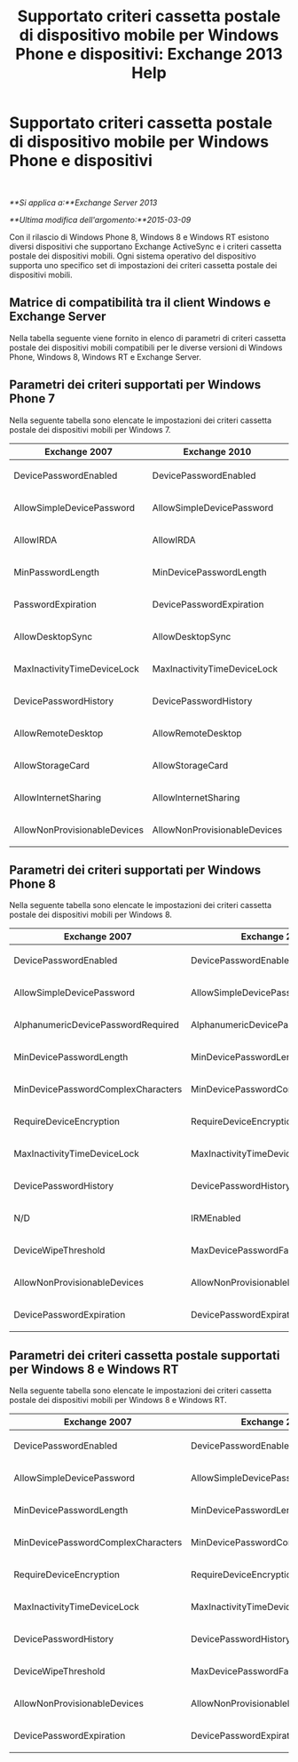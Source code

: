 ﻿---
title: 'Supportato criteri cassetta postale di dispositivo mobile per Windows Phone e dispositivi: Exchange 2013 Help'
TOCTitle: Supportato criteri cassetta postale di dispositivo mobile per Windows Phone e dispositivi
ms:assetid: d76b1d4c-d1f6-4501-a7c9-854327aceda5
ms:mtpsurl: https://technet.microsoft.com/it-it/library/JJ983805(v=EXCHG.150)
ms:contentKeyID: 52063136
ms.date: 05/22/2018
mtps_version: v=EXCHG.150
ms.translationtype: MT
---

# Supportato criteri cassetta postale di dispositivo mobile per Windows Phone e dispositivi

 

_**Si applica a:**Exchange Server 2013_

_**Ultima modifica dell'argomento:**2015-03-09_

Con il rilascio di Windows Phone 8, Windows 8 e Windows RT esistono diversi dispositivi che supportano Exchange ActiveSync e i criteri cassetta postale dei dispositivi mobili. Ogni sistema operativo del dispositivo supporta uno specifico set di impostazioni dei criteri cassetta postale dei dispositivi mobili.

## Matrice di compatibilità tra il client Windows e Exchange Server

Nella tabella seguente viene fornito in elenco di parametri di criteri cassetta postale dei dispositivi mobili compatibili per le diverse versioni di Windows Phone, Windows 8, Windows RT e Exchange Server.

## Parametri dei criteri supportati per Windows Phone 7

Nella seguente tabella sono elencate le impostazioni dei criteri cassetta postale dei dispositivi mobili per Windows 7.


<table>
<colgroup>
<col style="width: 33%" />
<col style="width: 33%" />
<col style="width: 33%" />
</colgroup>
<thead>
<tr class="header">
<th>Exchange 2007</th>
<th>Exchange 2010</th>
<th>Exchange 2013</th>
</tr>
</thead>
<tbody>
<tr class="odd">
<td><p>DevicePasswordEnabled</p></td>
<td><p>DevicePasswordEnabled</p></td>
<td><p>DevicePasswordEnabled</p></td>
</tr>
<tr class="even">
<td><p>AllowSimpleDevicePassword</p></td>
<td><p>AllowSimpleDevicePassword</p></td>
<td><p>AllowSimpleDevicePassword</p></td>
</tr>
<tr class="odd">
<td><p>AllowIRDA</p></td>
<td><p>AllowIRDA</p></td>
<td><p>AllowIRDA</p></td>
</tr>
<tr class="even">
<td><p>MinPasswordLength</p></td>
<td><p>MinDevicePasswordLength</p></td>
<td><p>MinDevicePasswordLength</p></td>
</tr>
<tr class="odd">
<td><p>PasswordExpiration</p></td>
<td><p>DevicePasswordExpiration</p></td>
<td><p>DevicePasswordExpiration</p></td>
</tr>
<tr class="even">
<td><p>AllowDesktopSync</p></td>
<td><p>AllowDesktopSync</p></td>
<td><p>AllowDesktopSync</p></td>
</tr>
<tr class="odd">
<td><p>MaxInactivityTimeDeviceLock</p></td>
<td><p>MaxInactivityTimeDeviceLock</p></td>
<td><p>MaxInactivityTimeDeviceLock</p></td>
</tr>
<tr class="even">
<td><p>DevicePasswordHistory</p></td>
<td><p>DevicePasswordHistory</p></td>
<td><p>DevicePasswordHistory</p></td>
</tr>
<tr class="odd">
<td><p>AllowRemoteDesktop</p></td>
<td><p>AllowRemoteDesktop</p></td>
<td><p>AllowRemoteDesktop</p></td>
</tr>
<tr class="even">
<td><p>AllowStorageCard</p></td>
<td><p>AllowStorageCard</p></td>
<td><p>AllowStorageCard</p></td>
</tr>
<tr class="odd">
<td><p>AllowInternetSharing</p></td>
<td><p>AllowInternetSharing</p></td>
<td><p>AllowInternetSharing</p></td>
</tr>
<tr class="even">
<td><p>AllowNonProvisionableDevices</p></td>
<td><p>AllowNonProvisionableDevices</p></td>
<td><p>AllowNonProvisionableDevices</p></td>
</tr>
</tbody>
</table>


## Parametri dei criteri supportati per Windows Phone 8

Nella seguente tabella sono elencate le impostazioni dei criteri cassetta postale dei dispositivi mobili per Windows 8.


<table>
<colgroup>
<col style="width: 33%" />
<col style="width: 33%" />
<col style="width: 33%" />
</colgroup>
<thead>
<tr class="header">
<th>Exchange 2007</th>
<th>Exchange 2010</th>
<th>Exchange 2013</th>
</tr>
</thead>
<tbody>
<tr class="odd">
<td><p>DevicePasswordEnabled</p></td>
<td><p>DevicePasswordEnabled</p></td>
<td><p>DevicePasswordEnabled</p></td>
</tr>
<tr class="even">
<td><p>AllowSimpleDevicePassword</p></td>
<td><p>AllowSimpleDevicePassword</p></td>
<td><p>AllowSimpleDevicePassword</p></td>
</tr>
<tr class="odd">
<td><p>AlphanumericDevicePasswordRequired</p></td>
<td><p>AlphanumericDevicePasswordRequired</p></td>
<td><p>AlphanumericDevicePasswordRequired</p></td>
</tr>
<tr class="even">
<td><p>MinDevicePasswordLength</p></td>
<td><p>MinDevicePasswordLength</p></td>
<td><p>MinDevicePasswordLength</p></td>
</tr>
<tr class="odd">
<td><p>MinDevicePasswordComplexCharacters</p></td>
<td><p>MinDevicePasswordComplexCharacters</p></td>
<td><p>MinDevicePasswordComplexCharacters</p></td>
</tr>
<tr class="even">
<td><p>RequireDeviceEncryption</p></td>
<td><p>RequireDeviceEncryption</p></td>
<td><p>RequireDeviceEncryption</p></td>
</tr>
<tr class="odd">
<td><p>MaxInactivityTimeDeviceLock</p></td>
<td><p>MaxInactivityTimeDeviceLock</p></td>
<td><p>MaxInactivityTimeDeviceLock</p></td>
</tr>
<tr class="even">
<td><p>DevicePasswordHistory</p></td>
<td><p>DevicePasswordHistory</p></td>
<td><p>DevicePasswordHistory</p></td>
</tr>
<tr class="odd">
<td><p>N/D</p></td>
<td><p>IRMEnabled</p></td>
<td><p>IRMEnabled</p></td>
</tr>
<tr class="even">
<td><p>DeviceWipeThreshold</p></td>
<td><p>MaxDevicePasswordFailedAttempts</p></td>
<td><p>MaxDevicePasswordFailedAttempts</p></td>
</tr>
<tr class="odd">
<td><p>AllowNonProvisionableDevices</p></td>
<td><p>AllowNonProvisionableDevices</p></td>
<td><p>AllowNonProvisionableDevices</p></td>
</tr>
<tr class="even">
<td><p>DevicePasswordExpiration</p></td>
<td><p>DevicePasswordExpiration</p></td>
<td><p>DevicePasswordExpiration</p></td>
</tr>
</tbody>
</table>


## Parametri dei criteri cassetta postale supportati per Windows 8 e Windows RT

Nella seguente tabella sono elencate le impostazioni dei criteri cassetta postale dei dispositivi mobili per Windows 8 e Windows RT.


<table>
<colgroup>
<col style="width: 33%" />
<col style="width: 33%" />
<col style="width: 33%" />
</colgroup>
<thead>
<tr class="header">
<th>Exchange 2007</th>
<th>Exchange 2010</th>
<th>Exchange 2013</th>
</tr>
</thead>
<tbody>
<tr class="odd">
<td><p>DevicePasswordEnabled</p></td>
<td><p>DevicePasswordEnabled</p></td>
<td><p>DevicePasswordEnabled</p></td>
</tr>
<tr class="even">
<td><p>AllowSimpleDevicePassword</p></td>
<td><p>AllowSimpleDevicePassword</p></td>
<td><p>AllowSimpleDevicePassword</p></td>
</tr>
<tr class="odd">
<td><p>MinDevicePasswordLength</p></td>
<td><p>MinDevicePasswordLength</p></td>
<td><p>MinDevicePasswordLength</p></td>
</tr>
<tr class="even">
<td><p>MinDevicePasswordComplexCharacters</p></td>
<td><p>MinDevicePasswordComplexCharacters</p></td>
<td><p>MinDevicePasswordComplexCharacters</p></td>
</tr>
<tr class="odd">
<td><p>RequireDeviceEncryption</p></td>
<td><p>RequireDeviceEncryption</p></td>
<td><p>RequireDeviceEncryption</p></td>
</tr>
<tr class="even">
<td><p>MaxInactivityTimeDeviceLock</p></td>
<td><p>MaxInactivityTimeDeviceLock</p></td>
<td><p>MaxInactivityTimeDeviceLock</p></td>
</tr>
<tr class="odd">
<td><p>DevicePasswordHistory</p></td>
<td><p>DevicePasswordHistory</p></td>
<td><p>DevicePasswordHistory</p></td>
</tr>
<tr class="even">
<td><p>DeviceWipeThreshold</p></td>
<td><p>MaxDevicePasswordFailedAttempts</p></td>
<td><p>MaxDevicePasswordFailedAttempts</p></td>
</tr>
<tr class="odd">
<td><p>AllowNonProvisionableDevices</p></td>
<td><p>AllowNonProvisionableDevices</p></td>
<td><p>AllowNonProvisionableDevices</p></td>
</tr>
<tr class="even">
<td><p>DevicePasswordExpiration</p></td>
<td><p>DevicePasswordExpiration</p></td>
<td><p>DevicePasswordExpiration</p></td>
</tr>
</tbody>
</table>

